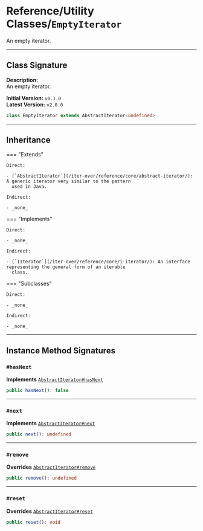 # Reference/Utility Classes/`EmptyIterator`

An empty iterator.

---

## Class Signature

**Description:** <br />
An empty iterator.

**Initial Version:** `v0.1.0` <br />
**Latest Version:** `v2.0.0`

```typescript
class EmptyIterator extends AbstractIterator<undefined>
```

---

## Inheritance

=== "Extends"

    Direct:

    - [`AbstractIterator`](/iter-over/reference/core/abstract-iterator/): A generic iterator very similar to the pattern
      used in Java.

    Indirect:

    - _none_

=== "Implements"

    Direct:

    - _none_

    Indirect:

    - [`IIterator`](/iter-over/reference/core/i-iterator/): An interface representing the general form of an iterable
      class.

=== "Subclasses"

    Direct:

    - _none_

    Indirect:

    - _none_

---

## Instance Method Signatures

### `#hasNext`

**Implements** [`AbstractIterator#hasNext`](/iter-over/reference/core/abstract-iterator/#hasnext)

```typescript
public hasNext(): false
```

---

### `#next`

**Implements** [`AbstractIterator#next`](/iter-over/reference/core/abstract-iterator/#next)

```typescript
public next(): undefined
```

---

### `#remove`

**Overrides** [`AbstractIterator#remove`](/iter-over/reference/core/abstract-iterator/#remove)

```typescript
public remove(): undefined
```

---

### `#reset`

**Overrides** [`AbstractIterator#reset`](/iter-over/reference/core/abstract-iterator/#reset)
	
```typescript
public reset(): void
```
